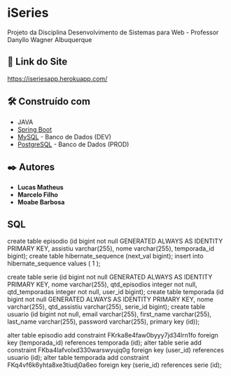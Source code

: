 # iSeries

Projeto da Disciplina Desenvolvimento de Sistemas para Web - Professor Danyllo Wagner Albuquerque

## 📌 Link do Site

https://iseriesapp.herokuapp.com/

## 🛠️ Construído com

* JAVA
* [Spring Boot](https://spring.io/projects/spring-boot) 
* [MySQL](https://www.mysql.com/) - Banco de Dados (DEV) 
* [PostgreSQL](https://www.google.com/search?q=postgree&oq=postgree&aqs=chrome..69i57j69i59j35i39j0i67j69i61j69i60l3.1328j0j4&sourceid=chrome&ie=UTF-8) - Banco de Dados (PROD)

## ✒️ Autores

* **Lucas Matheus**
* **Marcelo Filho**
* **Moabe Barbosa** 

## SQL

create table episodio (id bigint not null GENERATED ALWAYS AS IDENTITY PRIMARY KEY, assistiu varchar(255), nome varchar(255), temporada_id bigint);
create table hibernate_sequence (next_val bigint);
insert into hibernate_sequence values ( 1 );

create table serie (id bigint not null GENERATED ALWAYS AS IDENTITY PRIMARY KEY, nome varchar(255), qtd_episodios integer not null, qtd_temporadas integer not null, user_id bigint);
create table temporada (id bigint not null GENERATED ALWAYS AS IDENTITY PRIMARY KEY, nome varchar(255), qtd_assistiu varchar(255), serie_id bigint);
create table usuario (id bigint not null, email varchar(255), first_name varchar(255), last_name varchar(255), password varchar(255), primary key (id));

alter table episodio add constraint FKrka8e4faw0byyy7jd34lrn1fo foreign key (temporada_id) references temporada (id);
alter table serie add constraint FKba4lafvolxd330warswyujq0g foreign key (user_id) references usuario (id);
alter table temporada add constraint FKq4vf6k6yhta8xe3tiudj0a6eo foreign key (serie_id) references serie (id);
